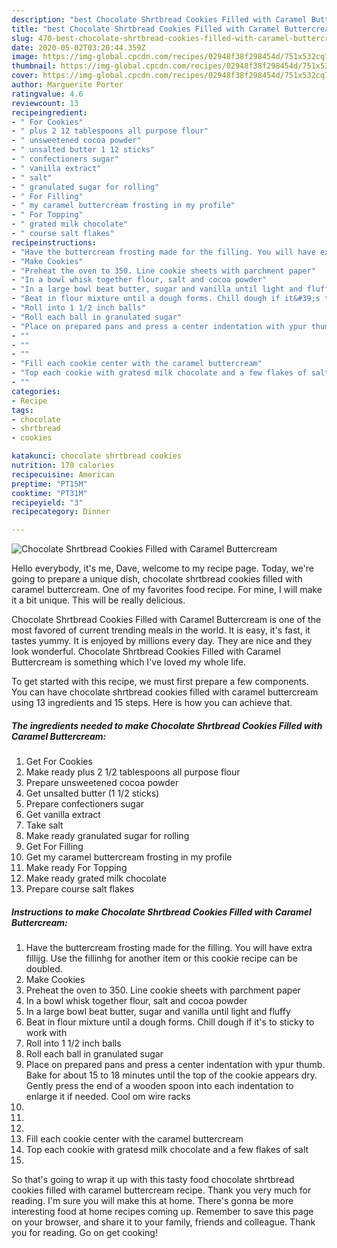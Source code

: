 ```yaml
---
description: "best Chocolate Shrtbread Cookies Filled with Caramel Buttercream recipes ever | how to keep Chocolate Shrtbread Cookies Filled with Caramel Buttercream"
title: "best Chocolate Shrtbread Cookies Filled with Caramel Buttercream recipes ever | how to keep Chocolate Shrtbread Cookies Filled with Caramel Buttercream"
slug: 470-best-chocolate-shrtbread-cookies-filled-with-caramel-buttercream-recipes-ever-how-to-keep-chocolate-shrtbread-cookies-filled-with-caramel-buttercream
date: 2020-05-02T03:20:44.359Z
image: https://img-global.cpcdn.com/recipes/02948f38f298454d/751x532cq70/chocolate-shrtbread-cookies-filled-with-caramel-buttercream-recipe-main-photo.jpg
thumbnail: https://img-global.cpcdn.com/recipes/02948f38f298454d/751x532cq70/chocolate-shrtbread-cookies-filled-with-caramel-buttercream-recipe-main-photo.jpg
cover: https://img-global.cpcdn.com/recipes/02948f38f298454d/751x532cq70/chocolate-shrtbread-cookies-filled-with-caramel-buttercream-recipe-main-photo.jpg
author: Marguerite Porter
ratingvalue: 4.6
reviewcount: 13
recipeingredient:
- " For Cookies"
- " plus 2 12 tablespoons all purpose flour"
- " unsweetened cocoa powder"
- " unsalted butter 1 12 sticks"
- " confectioners sugar"
- " vanilla extract"
- " salt"
- " granulated sugar for rolling"
- " For Filling"
- " my caramel buttercream frosting in my profile"
- " For Topping"
- " grated milk chocolate"
- " course salt flakes"
recipeinstructions:
- "Have the buttercream frosting made for the filling. You will have extra fillijg. Use the fillinhg for another item or this cookie recipe can be doubled."
- "Make Cookies"
- "Preheat the oven to 350. Line cookie sheets with parchment paper"
- "In a bowl whisk together flour, salt and cocoa powder"
- "In a large bowl beat butter, sugar and vanilla until light and fluffy"
- "Beat in flour mixture until a dough forms. Chill dough if it&#39;s to sticky to work with"
- "Roll into 1 1/2 inch balls"
- "Roll each ball in granulated sugar"
- "Place on prepared pans and press a center indentation with ypur thumb. Bake for about 15 to 18 minutes until the top of the cookie appears dry. Gently press the end of a wooden spoon into each indentation to enlarge it if needed. Cool om wire racks"
- ""
- ""
- ""
- "Fill each cookie center with the caramel buttercream"
- "Top each cookie with gratesd milk chocolate and a few flakes of salt"
- ""
categories:
- Recipe
tags:
- chocolate
- shrtbread
- cookies

katakunci: chocolate shrtbread cookies 
nutrition: 170 calories
recipecuisine: American
preptime: "PT15M"
cooktime: "PT31M"
recipeyield: "3"
recipecategory: Dinner

---
```



![Chocolate Shrtbread Cookies Filled with Caramel Buttercream](https://img-global.cpcdn.com/recipes/02948f38f298454d/751x532cq70/chocolate-shrtbread-cookies-filled-with-caramel-buttercream-recipe-main-photo.jpg)

Hello everybody, it's me, Dave, welcome to my recipe page. Today, we're going to prepare a unique dish, chocolate shrtbread cookies filled with caramel buttercream. One of my favorites food recipe. For mine, I will make it a bit unique. This will be really delicious.

Chocolate Shrtbread Cookies Filled with Caramel Buttercream is one of the most favored of current trending meals in the world. It is easy, it's fast, it tastes yummy. It is enjoyed by millions every day. They are nice and they look wonderful. Chocolate Shrtbread Cookies Filled with Caramel Buttercream is something which I've loved my whole life.




To get started with this recipe, we must first prepare a few components. You can have chocolate shrtbread cookies filled with caramel buttercream using 13 ingredients and 15 steps. Here is how you can achieve that.

<!--inarticleads1-->

##### The ingredients needed to make Chocolate Shrtbread Cookies Filled with Caramel Buttercream:

1. Get  For Cookies
1. Make ready  plus 2 1/2 tablespoons all purpose flour
1. Prepare  unsweetened cocoa powder
1. Get  unsalted butter (1 1/2 sticks)
1. Prepare  confectioners sugar
1. Get  vanilla extract
1. Take  salt
1. Make ready  granulated sugar for rolling
1. Get  For Filling
1. Get  my caramel buttercream frosting in my profile
1. Make ready  For Topping
1. Make ready  grated milk chocolate
1. Prepare  course salt flakes




<!--inarticleads2-->

##### Instructions to make Chocolate Shrtbread Cookies Filled with Caramel Buttercream:

1. Have the buttercream frosting made for the filling. You will have extra fillijg. Use the fillinhg for another item or this cookie recipe can be doubled.
1. Make Cookies
1. Preheat the oven to 350. Line cookie sheets with parchment paper
1. In a bowl whisk together flour, salt and cocoa powder
1. In a large bowl beat butter, sugar and vanilla until light and fluffy
1. Beat in flour mixture until a dough forms. Chill dough if it&#39;s to sticky to work with
1. Roll into 1 1/2 inch balls
1. Roll each ball in granulated sugar
1. Place on prepared pans and press a center indentation with ypur thumb. Bake for about 15 to 18 minutes until the top of the cookie appears dry. Gently press the end of a wooden spoon into each indentation to enlarge it if needed. Cool om wire racks
1. 
1. 
1. 
1. Fill each cookie center with the caramel buttercream
1. Top each cookie with gratesd milk chocolate and a few flakes of salt
1. 




So that's going to wrap it up with this tasty food chocolate shrtbread cookies filled with caramel buttercream recipe. Thank you very much for reading. I'm sure you will make this at home. There's gonna be more interesting food at home recipes coming up. Remember to save this page on your browser, and share it to your family, friends and colleague. Thank you for reading. Go on get cooking!
